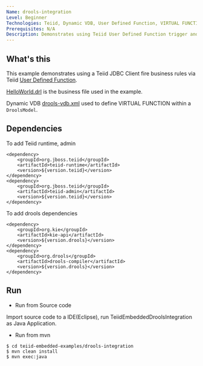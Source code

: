 ```yaml
---
Name: drools-integration
Level: Beginner
Technologies: Teiid, Dynamic VDB, User Defined Function, VIRTUAL FUNCTION, Drools API
Prerequisites: N/A
Description: Demonstrates using Teiid User Defined Function trigger and fire business rules
---
```


## What's this

This example demonstrates using a Teiid JDBC Client fire business rules via Teiid [User Defined Function](https://docs.jboss.org/author/display/TEIID/Support+for+User-Defined+Functions+(Non-Pushdown)).

[HelloWorld.drl](src/main/resources/org/drools/examples/helloworld/HelloWorld.drl) is the business file used in the example.

Dynamic VDB [drools-vdb.xml](src/main/resources/drools-vdb.xml) used to define VIRTUAL FUNCTION within a `DroolsModel`.


## Dependencies

To add Teiid runtime, admin

~~~
<dependency>
    <groupId>org.jboss.teiid</groupId>
    <artifactId>teiid-runtime</artifactId>
    <version>${version.teiid}</version>
</dependency>
<dependency>
    <groupId>org.jboss.teiid</groupId>
    <artifactId>teiid-admin</artifactId>
    <version>${version.teiid}</version>
</dependency>
~~~

To add drools dependencies

~~~
<dependency>
    <groupId>org.kie</groupId>
    <artifactId>kie-api</artifactId>
    <version>${version.drools}</version>
</dependency>
<dependency>
    <groupId>org.drools</groupId>
    <artifactId>drools-compiler</artifactId>
    <version>${version.drools}</version>
</dependency>
~~~

## Run

* Run from Source code

Import source code to a IDE(Eclipse), run TeiidEmbeddedDroolsIntegration as Java Application.

* Run from mvn

~~~
$ cd teiid-embedded-examples/drools-integration
$ mvn clean install
$ mvn exec:java
~~~

